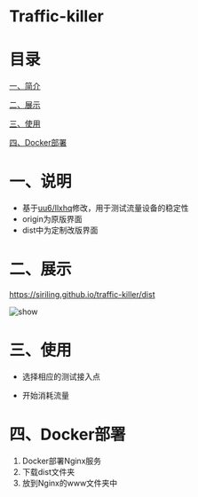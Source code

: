 # Traffic-killer


# 目录

[一、简介](#一简介)

[二、展示](#二链接)

[三、使用](#三使用)

[四、Docker部署](#四Docker部署)

# 一、说明

- 基于[uu6/llxhq](https://github.com/uu6/llxhq)修改，用于测试流量设备的稳定性
- origin为原版界面
- dist中为定制改版界面

# 二、展示

https://siriling.github.io/traffic-killer/dist

![show](images/screenshot.png)


# 三、使用

- 选择相应的测试接入点

- 开始消耗流量


# 四、Docker部署

1. Docker部署Nginx服务
2. 下载dist文件夹
3. 放到Nginx的www文件夹中







